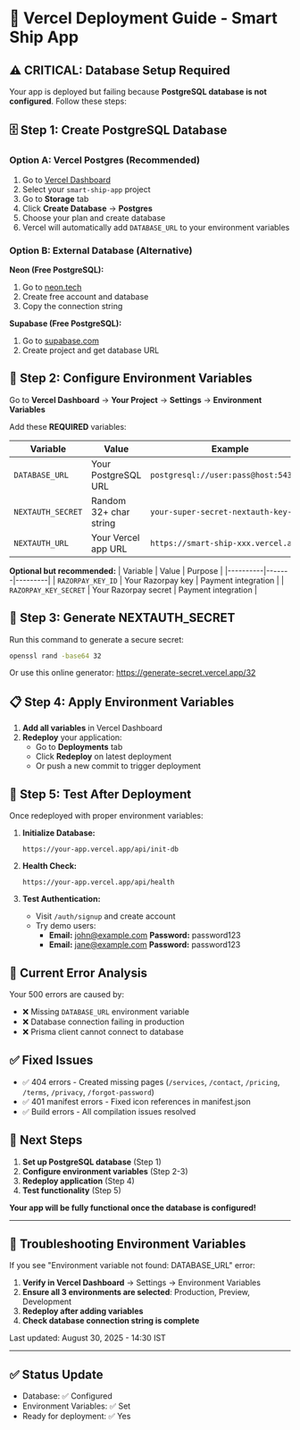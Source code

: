 # 🚀 Vercel Deployment Guide - Smart Ship App

## ⚠️ CRITICAL: Database Setup Required

Your app is deployed but failing because **PostgreSQL database is not configured**. Follow these steps:

## 🗄️ Step 1: Create PostgreSQL Database

### Option A: Vercel Postgres (Recommended)

1. Go to [Vercel Dashboard](https://vercel.com/dashboard)
2. Select your `smart-ship-app` project
3. Go to **Storage** tab
4. Click **Create Database** → **Postgres**
5. Choose your plan and create database
6. Vercel will automatically add `DATABASE_URL` to your environment variables

### Option B: External Database (Alternative)

**Neon (Free PostgreSQL):**

1. Go to [neon.tech](https://neon.tech)
2. Create free account and database
3. Copy the connection string

**Supabase (Free PostgreSQL):**

1. Go to [supabase.com](https://supabase.com)
2. Create project and get database URL

## 🔑 Step 2: Configure Environment Variables

Go to **Vercel Dashboard** → **Your Project** → **Settings** → **Environment Variables**

Add these **REQUIRED** variables:

| Variable          | Value                  | Example                               |
| ----------------- | ---------------------- | ------------------------------------- |
| `DATABASE_URL`    | Your PostgreSQL URL    | `postgresql://user:pass@host:5432/db` |
| `NEXTAUTH_SECRET` | Random 32+ char string | `your-super-secret-nextauth-key-here` |
| `NEXTAUTH_URL`    | Your Vercel app URL    | `https://smart-ship-xxx.vercel.app`   |

**Optional but recommended:**
| Variable | Value | Purpose |
|----------|-------|---------|
| `RAZORPAY_KEY_ID` | Your Razorpay key | Payment integration |
| `RAZORPAY_KEY_SECRET` | Your Razorpay secret | Payment integration |

## 🔧 Step 3: Generate NEXTAUTH_SECRET

Run this command to generate a secure secret:

```bash
openssl rand -base64 32
```

Or use this online generator: https://generate-secret.vercel.app/32

## 📋 Step 4: Apply Environment Variables

1. **Add all variables** in Vercel Dashboard
2. **Redeploy** your application:
   - Go to **Deployments** tab
   - Click **Redeploy** on latest deployment
   - Or push a new commit to trigger deployment

## 🧪 Step 5: Test After Deployment

Once redeployed with proper environment variables:

1. **Initialize Database:**

   ```
   https://your-app.vercel.app/api/init-db
   ```

2. **Health Check:**

   ```
   https://your-app.vercel.app/api/health
   ```

3. **Test Authentication:**
   - Visit `/auth/signup` and create account
   - Try demo users:
     - **Email:** john@example.com **Password:** password123
     - **Email:** jane@example.com **Password:** password123

## 🚨 Current Error Analysis

Your 500 errors are caused by:

- ❌ Missing `DATABASE_URL` environment variable
- ❌ Database connection failing in production
- ❌ Prisma client cannot connect to database

## ✅ Fixed Issues

- ✅ 404 errors - Created missing pages (`/services`, `/contact`, `/pricing`, `/terms`, `/privacy`, `/forgot-password`)
- ✅ 401 manifest errors - Fixed icon references in manifest.json
- ✅ Build errors - All compilation issues resolved

## 🎯 Next Steps

1. **Set up PostgreSQL database** (Step 1)
2. **Configure environment variables** (Step 2-3)
3. **Redeploy application** (Step 4)
4. **Test functionality** (Step 5)

**Your app will be fully functional once the database is configured!**

---

## 🔧 Troubleshooting Environment Variables

If you see "Environment variable not found: DATABASE_URL" error:

1. **Verify in Vercel Dashboard** → Settings → Environment Variables
2. **Ensure all 3 environments are selected**: Production, Preview, Development
3. **Redeploy after adding variables**
4. **Check database connection string is complete**

Last updated: August 30, 2025 - 14:30 IST

---

## ✅ Status Update

- Database: ✅ Configured
- Environment Variables: ✅ Set
- Ready for deployment: ✅ Yes
